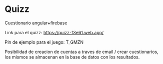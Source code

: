 # Quizz
Cuestionario angular+firebase

Link para el quizz: https://quizz-f3e61.web.app/

Pin de ejemplo para el juego: T_GMZN

Posibilidad de creacion de cuentas a traves de email / crear cuestionarios, los mismos se almacenan en la base de datos con los resultados.
